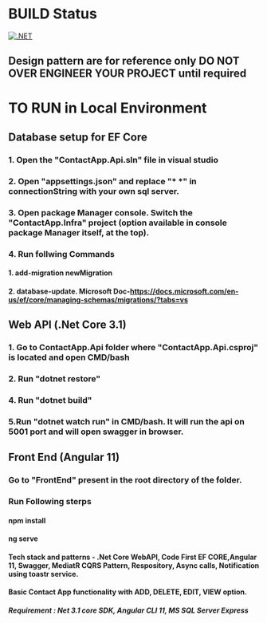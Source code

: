 # BUILD Status 
[![.NET](https://github.com/dubeyyogesh10/ContactApp.Api/actions/workflows/dotnet.yml/badge.svg)](https://github.com/dubeyyogesh10/ContactApp.Api/actions/workflows/dotnet.yml)

## Design pattern are for reference only DO NOT OVER ENGINEER YOUR PROJECT until required

# TO RUN in Local Environment
## Database setup for EF Core
### 1. Open the "ContactApp.Api.sln" file in visual studio
### 2. Open "appsettings.json" and replace "* <yourServerName> *" in connectionString with your own sql server.
### 3. Open package Manager console. Switch the "ContactApp.Infra" project (option available in console package Manager itself, at the top).
### 4. Run follwing Commands
  #### 1. add-migration newMigration
  #### 2. database-update. Microsoft Doc-https://docs.microsoft.com/en-us/ef/core/managing-schemas/migrations/?tabs=vs

## Web API (.Net Core 3.1)
### 1. Go to ContactApp.Api folder where "ContactApp.Api.csproj" is located and open CMD/bash
### 2. Run "dotnet restore"
### 4. Run "dotnet build"
### 5.Run "dotnet watch run" in CMD/bash. It will run the api on 5001 port and will open swagger in browser.

## Front End (Angular 11)
### Go to "FrontEnd" present in the root directory of the folder.
### Run Following sterps
   #### npm install
   #### ng serve

#### Tech stack and patterns - .Net Core WebAPI, Code First EF CORE,Angular 11, Swagger, MediatR CQRS Pattern, Respository, Async calls, Notification using toastr service.

####  Basic Contact App functionality with ADD, DELETE, EDIT, VIEW option.
  
##### Requirement : Net 3.1 core SDK, Angular CLI 11, MS SQL Server Express


